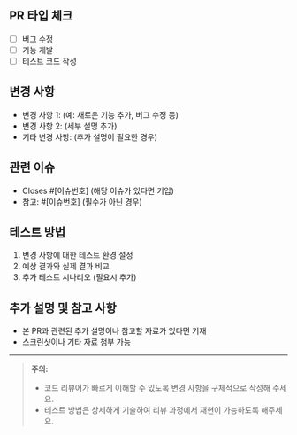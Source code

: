 <!--
  제목: [작업한 기능/수정 사항] 간단한 설명
-->

## PR 타입 체크
- [ ] 버그 수정
- [ ] 기능 개발
- [ ] 테스트 코드 작성

## 변경 사항
- 변경 사항 1: (예: 새로운 기능 추가, 버그 수정 등)
- 변경 사항 2: (세부 설명 추가)
- 기타 변경 사항: (추가 설명이 필요한 경우)

## 관련 이슈
- Closes #[이슈번호] (해당 이슈가 있다면 기입)
- 참고: #[이슈번호] (필수가 아닌 경우)

## 테스트 방법
1. 변경 사항에 대한 테스트 환경 설정
2. 예상 결과와 실제 결과 비교
3. 추가 테스트 시나리오 (필요시 추가)

## 추가 설명 및 참고 사항
- 본 PR과 관련된 추가 설명이나 참고할 자료가 있다면 기재
- 스크린샷이나 기타 자료 첨부 가능

---

> **주의:**  
> - 코드 리뷰어가 빠르게 이해할 수 있도록 변경 사항을 구체적으로 작성해 주세요.  
> - 테스트 방법은 상세하게 기술하여 리뷰 과정에서 재현이 가능하도록 해주세요.
